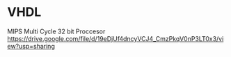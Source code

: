 # VHDL
MIPS Multi Cycle 32 bit Proccesor
https://drive.google.com/file/d/19eDjUf4dncyVCJ4_CmzPkqV0nP3LT0x3/view?usp=sharing
